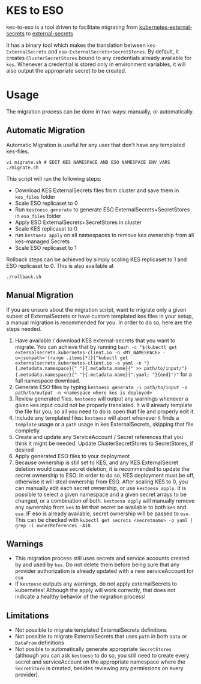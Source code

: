 # KES to ESO
kes-to-eso is a tool driven to facilitate migrating from [kubernetes-external-secrets](https://github.com/external-secrets/kubernetes-external-secrets) to [external-secrets](https://github.com/external-secrets/external-secrets)

It has a binary tool which makes the translation between `kes-ExternalSecrets` and `eso-ExternalSecrets+SecretStores`. By default, it creates `ClusterSecretStores` bound to any credentials already available for `kes`. Whenever a credential is stored only in environment variables, it will also output the appropriate secret to be created.

# Usage

The migration process can be done in two ways: manually, or automatically.

## Automatic Migration

Automatic Migration is useful for any user that don't have any templated kes-files.

```
vi migrate.sh # EDIT KES NAMESPACE AND ESO NAMESPACE ENV VARS
./migrate.sh
```

This script will run the following steps:
 * Download KES ExternalSecrets files from cluster and save them in `kes_files` folder
 * Scale ESO replicaset to 0
 * Run `kestoeso generate` to generate ESO ExternalSecrets+SecretStores in `eso_files` folder
 * Apply ESO ExternalSecrets+SecretStores in cluster
 * Scale KES replicaset to 0
 * run `kestoeso apply` on all namespaces to remove kes ownership from all kes-managed Secrets
*  Scale ESO replicaset to 1

Rollback steps can be achieved by simply scaling KES replicaset to 1 and ESO replicaset to 0. This is also available at

```
./rollback.sh
```

## Manual Migration

If you are unsure about the migration script, want to migrate only a given subset of ExternalSecrets or have custom templated kes files in your setup, a manual migration is recommended for you. In order to do so, here are the steps needed.

1) Have available / download KES external-secrets that you want to migrate. You can achieve that by running `bash -c "$(kubectl get externalsecrets.kubernetes-client.io -n <MY_NAMESPACE> -o=jsonpath='{range .items[*]}{"kubectl get externalsecrets.kubernetes-client.io -o yaml -n "}{.metadata.namespace}{" "}{.metadata.name}{" >> path/to/input/"}{.metadata.namespace}{"-"}{.metadata.name}{".yaml; "}{end}')"` for a full namespace download.
2) Generate ESO files by typing `kestoeso generate -i path/to/input -o path/to/output -n <namespace where kes is deployed>`
3) Review generated files. `kestoeso` will output any warnings whenever a given kes input could not be properly translated. It will already template the file for you, so all you need to do is open that file and properly edit it.
4) Include any templated files: `kestoeso` will abort whenever it finds a `template` usage or a `path` usage in kes ExternalSecrets, skipping that file completly.
5) Create and update any ServiceAccount / Secret references that you think it might be needed. Update ClusterSecretStores to SecretStores, if desired
6) Apply generated ESO files to your deployment
7) Because ownership is still set to KES, and any KES ExternalSecret deletion would cause secret deletion, it is recommended to update the secret ownership to ESO. In order to do so, KES deployment must be off, otherwise it will steal ownership from ESO. After scaling KES to 0, you can manually edit each secret ownership, or use `kestoeso apply`. It is possible to select a given namespace and a given secret arrays to be changed, or a combination of both. `kestoeso apply` will manually remove any ownership from `kes` to let that secret be available to both `kes` and `eso`. IF eso is already available, secret ownership will be passed to `eso`. This can be checked with `kubectl get secrets <secretname> -o yaml | grep -i ownerReferences -A10`


## Warnings
* This migration process still uses secrets and service accounts created by and used by `kes`. Do not delete them before being sure that any provider authorization is already updated with a new serviceAccount for `eso`
* If `kestoeso` outputs any warnings, do not apply externalSecrets to kubernetes! Although the apply will work correctly, that does not indicate a healthy behavior of the migration process!
## Limitations
* Not possible to migrate templated ExternalSecrets definitions
* Not possible to migrate ExternalSecrets that uses `path` in both `Data` or `DataFrom` definitions
* Not posible to automatically generate appropriate `SecretStores` (although you can ask `kestoeso` to do so, you still need to create every secret and serviceAccount on the appropriate namespace where the `SecretStore` is created, besides reviewing any permissions on every provider).
